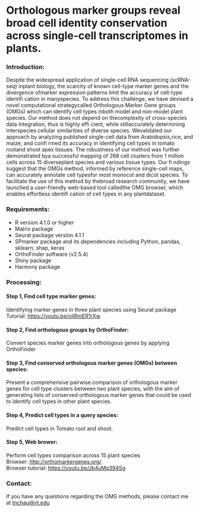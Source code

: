 # Orthologous marker groups reveal broad cell identity conservation across single-cell transcriptomes in plants. 

### Introduction:
Despite the widespread application of single-cell RNA sequencing (scRNA-seq) inplant biology, the scarcity of known cell-type marker genes and the divergence ofmarker expression patterns limit the accuracy of cell-type identifi cation in manyspecies. To address this challenge, we have devised a novel computational strategycalled Orthologous Marker Gene groups (OMGs) which can identify cell types inboth model and non-model plant species. Our method does not depend on thecomplexity of cross-species data integration, thus is highly effi cient, while stillaccurately determining interspecies cellular similarities of diverse species. Wevalidated our approach by analyzing published single-cell data from Arabidopsis,rice, and maize, and confi rmed its accuracy in identifying cell types in tomato rootand shoot apex tissues. The robustness of our method was further demonstrated bya successful mapping of 268 cell clusters from 1 million cells across 15 diverseplant species and various tissue types. Our fi ndings suggest that the OMGs method, informed by reference single-cell maps, can accurately annotate cell typesfor most monocot and dicot species. To facilitate the use of this method by thebroad research community, we have launched a user-friendly web-based tool calledthe OMG browser, which enables effortless identifi cation of cell types in any plantdataset.

### Requirements:
* R version 4.1.0 or higher </br>
* Matrix package </br>    
* Seurat package version 4.1.1 </br>
* SPmarker package and its dependencies including Python, pandas, sklearn, shap, keras </br>
* OrthoFinder software (v2.5.4) </br>
* Shiny package </br>
* Harmony package

### Processing:
#### Step 1, Find cell type marker genes:
Identifying marker genes in three plant species using Seurat package
Tutorial: https://youtu.be/oliRmER1rXw

#### Step 2, Find orthologous groups by OrthoFinder:
Convert species marker genes into orthologous genes by applying OrthoFinder

#### Step 3, Find conserved orthologous marker genes (OMGs) between species:
Present a comprehensive pairwise comparison of orthologous marker genes for cell type clusters between two plant species, with the aim of generating lists of conserved orthologous marker genes that could be used to identify cell types in other plant species.

#### Step 4, Predict cell types in a query species:
Predict cell types in Tomato root and shoot.

#### Step 5, Web brower:
Perform cell types comparison across 15 plant species </br>
Browser: http://orthomarkergenes.org/ </br>
Browser tutorial: https://youtu.be/Jb4uMq394Sg

### Contact:
If you have any questions regarding the OMG methods, please contact me at tnchau@vt.edu
